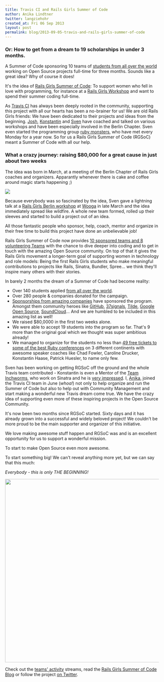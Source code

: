 ```yaml
---
title: Travis CI and Rails Girls Summer of Code
author: Anika Lindtner
twitter: langziehohr
created_at: Fri 06 Sep 2013 
layout: post
permalink: blog/2013-09-05-travis-and-rails-girls-summer-of-code
---
```


### Or: How to get from a dream to 19 scholarships in under 3 months.

A Summer of Code sponsoring 10 teams of
[students from all over the world](http://railsgirlssummerofcode.org/students)
working on Open Source projects full-time for three months. Sounds like a great idea? Why of course it does!

It's the idea of [Rails Girls Summer of Code](http://railsgirlssummerofcode.org): To support women who fell in love with programming, for instance at a [Rails Girls Workshop](http://railsgirls.com) and want to spend their summer coding full-time.

As [Travis CI](http://travis-ci.org) has always been deeply rooted in the community, supporting this project with all our hearts has been a no-brainer for us! We are old Rails Girls friends: We have been dedicated to their projects and ideas from the beginning. [Josh](https://twitter.com/j2h), [Konstantin](https://twitter.com/konstantinhaase) and [Sven](https://twitter.com/svenfuchs) have coached and talked on various workshops and have been especially involved in the Berlin Chapter. Sven even started the programming group [ruby monsters](https://github.com/rubymonsters), who have met every Monday for a year now. So for us a Rails Girls Summer of Code (RGSoC) meant a Summer of Code with all our help.


### What a crazy journey: raising $80,000 for a great cause in just about two weeks

The idea was born in March, at a meeting of the Berlin Chapter of Rails Girls coaches and organizers. Apparantly whenever there is cake and coffee around magic starts happening ;)

![](https://f.cloud.github.com/assets/1711357/727474/4d9eeafa-e19a-11e2-98a2-d223cfed77c7.png)

Because everybody was so fascinated by the idea, Sven gave a lightning talk at a
[Rails Girls Berlin workshop](http://railsgirlsberlin.de/2013/04/01/review-follow-up-workshop-march-2013)
at [Wooga](http://wooga.com) in late March and the idea immediately spread like wildfire. A whole new team formed, rolled up their sleeves and started to build a project out of an idea. 

All those fantastic people who sponsor, help, coach, mentor and organize in their free time to build this project have done an unbelievable job!

Rails Girls Summer of Code now provides [10 sponsored teams and 8 volunteering Teams](http://teams.railsgirlssummerofcode.org/teams)
with the chance to dive deeper into coding and to get in touch with the amazing
Open Source community. On top of that it gives the Rails Girls movement a longer-term goal of supporting women in technology and role models: Being the first Rails Girls students who make meaningful contributions to projects like Rails, Sinatra, Bundler, Spree... we think they'll inspire many others with their stories.

In barely 2 months the dream of a Summer of Code had become reality:

* Over 140 students applied [from all over the world](http://railsgirlssummerofcode.org/students).
* Over 280 people & companies donated for the campaign.
* [Sponsorships from amazing companies](http://railsgirlssummerofcode.org/campaign)
  have sponsored the program. Amongst them community heroes like
  [GitHub](http://github.com),
  [37signals](http://37signals.com),
  [Tilde](http://tilde.io),
  [Google Open Source](https://developers.google.com/open-source),
  [SoundCloud](http://soundcloud.com)...
And we are humbled to be included in this amazing list as well!
* We raised $80,0000 in the first two weeks alone.
* We were able to accept 19 students into the program so far. That's 9 more than the original goal which we thought was super ambitious already!
* We managed to organize for the students no less than [49 free tickets to some of the best Ruby conferences](http://railsgirlssummerofcode.org/blog/the-big-conferenc-raffle-winners/) on 3 different continents with awesome speaker coaches like Chad Fowler, Caroline Drucker, Konstantin Haase, Patrick Huesler, to name only few.

Sven has been working on getting RGSoC off the ground and the whole Travis team contributed - Konstantin is even a Mentor of the [Team Inchworms](http://teams.railsgirlssummerofcode.org/teams/1), who work on Sinatra and he is [very impressed](http://inchworms.net/blog/2013-08-26-busy-monday/).
I, [Anika](https://twitter.com/langziehohr), joined the Travis CI team in June (*whoa!*) not only to help organize and run the Summer of Code but also to help out with Community Management and start making a wonderful new Travis dream come true. We have the crazy idea of supporting even more of these inspiring projects in the Open Source Community.

It's now been two months since RGSoC started. Sixty days and it has already grown into a successful and widely beloved project! We couldn't be more proud to be the main supporter and organizer of this initiative.

We love making awesome stuff happen and RGSoC was and is an excellent opportunity for us to support a wonderful mission. 

To start to make Open Source even more awesome. 

To start something big!
We can't reveal anything more yet, but we can say that this much: 

*Everybody - this is only THE BEGINNING!*

<img src="https://f.cloud.github.com/assets/1711357/792560/1d1326d8-eba6-11e2-8fb3-2de8298fb07b.png" width="600">

Check out the [teams' activity](http://teams.railsgirlssummerofcode.org) streams,
read the [Rails Girls Summer of Code Blog](http://railsgirlssummerofcode.org/blog) or
follow the project [on Twitter](https://twitter.com/railsgirlssoc).
